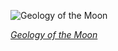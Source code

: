 
![Geology of the Moon](https://upload.wikimedia.org/wikipedia/commons/thumb/8/8c/The_geologic_map_of_the_Moon_at_1-2.5M_scale.png/1350px-The_geologic_map_of_the_Moon_at_1-2.5M_scale.png)

*[Geology of the Moon](https://wikipedia.org/wiki/File:The_geologic_map_of_the_Moon_at_1-2.5M_scale.png)*
